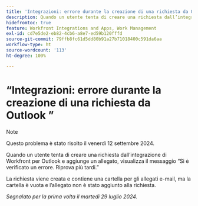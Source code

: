 ```yaml
---
title: 'Integrazioni: errore durante la creazione di una richiesta da Outlook'
description: Quando un utente tenta di creare una richiesta dall’integrazione di Workfront per Outlook e aggiunge un allegato, visualizza il messaggio Si è verificato un errore. Riprova più tardi.
hidefromtoc: true
feature: Workfront Integrations and Apps, Work Management
exl-id: cd7e5de2-eb82-4cb6-a8e7-ed59b120fffd
source-git-commit: 79ffb8fc61d5dd80b91a27b71018400c591da6aa
workflow-type: ht
source-wordcount: '113'
ht-degree: 100%

---
```


# “Integrazioni: errore durante la creazione di una richiesta da Outlook ”

>[!NOTE]
>
>Questo problema è stato risolto il venerdì 12 settembre 2024.

Quando un utente tenta di creare una richiesta dall’integrazione di Workfront per Outlook e aggiunge un allegato, visualizza il messaggio “Si è verificato un errore. Riprova più tardi.”

La richiesta viene creata e contiene una cartella per gli allegati e-mail, ma la cartella è vuota e l’allegato non è stato aggiunto alla richiesta.

_Segnalato per la prima volta il martedì 29 luglio 2024._
